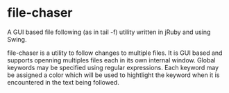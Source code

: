 file-chaser
===========

A GUI based file following (as in tail -f) utility written in jRuby and using Swing.

file-chaser is a utility to follow changes to multiple files. It is GUI based and supports
openning multiples files each in its own internal window. Global keywords may be specified
using regular expressions. Each keyword may be assigned a color which will be used to hightlight
the keyword when it is encountered in the text being followed.


